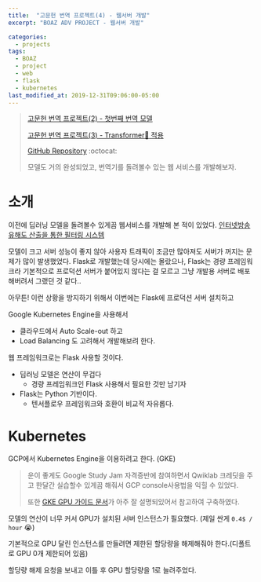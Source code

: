 ```yaml
---
title:  "고문헌 번역 프로젝트(4) - 웹서버 개발"
excerpt: "BOAZ ADV PROJECT - 웹서버 개발"

categories:
  - projects
tags:
  - BOAZ
  - project
  - web
  - flask
  - kubernetes
last_modified_at: 2019-12-31T09:06:00-05:00
---
```


> [고문헌 번역 프로젝트(2) - 첫번째 번역 모델](/projects/adv_pjt_2)
>
> [고문헌 번역 프로젝트(3) - Transformer:robot: 적용](/projects/adv_pjt_3)
>
> [GitHub Repository](https://github.com/getChan/ADV) :octocat:
>
> 모델도 거의 완성되었고, 번역기를 돌려볼수 있는 웹 서비스를 개발해보자.

# 소개

이전에 딥러닝 모델을 돌려볼수 있게끔 웹서비스를 개발해 본 적이 있었다. [인터넷방송 유해도 산출을 통한 필터링 시스템](/projects/cyberaffity/)

모델이 크고 서버 성능이 좋지 않아 사용자 트래픽이 조금만 많아져도 서버가 꺼지는 문제가 많이 발생했었다. Flask로 개발했는데 당시에는 몰랐으나, Flask는 경량 프레임워크라 기본적으로 프로덕션 서버가 붙어있지 않다는 걸 모르고 그냥 개발용 서버로 배포해버려서 그랬던 것 같다.. 

아무튼! 이런 상황을 방지하기 위해서 이번에는 Flask에 프로덕션 서버 설치하고

Google Kubernetes Engine을 사용해서 

- 클라우드에서 Auto Scale-out 하고 
- Load Balancing 도 고려해서 개발해보려 한다.

웹 프레임워크로는 Flask 사용할 것이다.

- 딥러닝 모델은 연산이 무겁다
  - 경량 프레임워크인 Flask 사용해서 필요한 것만 남기자
- Flask는 Python 기반이다.
  - 텐서플로우 프레임워크와 호환이 비교적 자유롭다.

# Kubernetes

GCP에서 Kubernetes Engine을 이용하려고 한다. (GKE)

> 운이 좋게도 Google Study Jam 자격증반에 참여하면서 Qwiklab 크레딧을 주고 한달간 실습할수 있게끔 해줘서 GCP console사용법을 익힐 수 있었다.
>
> 또한 [GKE GPU 가이드 문서](https://cloud.google.com/kubernetes-engine/docs/how-to/gpus?hl=ko&_ga=2.267977159.-832087542.1571376036&_gac=1.19746890.1577790248.Cj0KCQiAgKzwBRCjARIsABBbFuh7guv-Ow7tn55NT5cnDW-4_FcVEP6oO3pZlLxk_BfS1Qh9F_rkA_QaAmjBEALw_wcB#gpu_pool)가 아주 잘 설명되있어서 참고하여 구축하였다.

모델의 연산이 너무 커서 GPU가 설치된 서버 인스턴스가 필요했다. (제일 싼게 `0.4$ / hour` :sob:)

기본적으로 GPU 달린 인스턴스를 만들려면 제한된 할당량을 해제해줘야 한다.(디폴트로 GPU 0개 제한되어 있음)

할당량 해제 요청을 보내고 이틀 후 GPU 할당량을 1로 늘려주었다.





